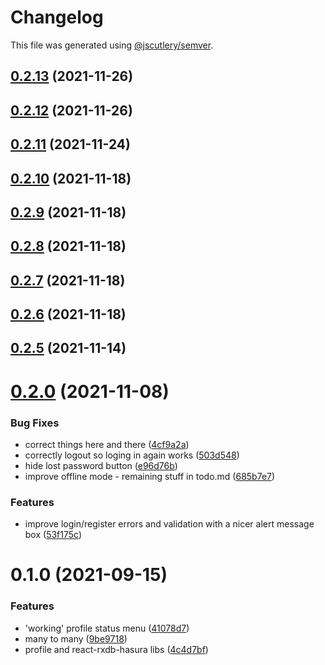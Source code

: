 # Changelog

This file was generated using [@jscutlery/semver](https://github.com/jscutlery/semver).

## [0.2.13](https://github.com/platyplus/platyplus/compare/ui-auth@0.2.12...ui-auth@0.2.13) (2021-11-26)

## [0.2.12](https://github.com/platyplus/platyplus/compare/ui-auth@0.2.11...ui-auth@0.2.12) (2021-11-26)

## [0.2.11](https://github.com/platyplus/platyplus/compare/ui-auth@0.2.10...ui-auth@0.2.11) (2021-11-24)

## [0.2.10](https://github.com/platyplus/platyplus/compare/ui-auth@0.2.9...ui-auth@0.2.10) (2021-11-18)

## [0.2.9](https://github.com/platyplus/platyplus/compare/ui-auth@0.2.8...ui-auth@0.2.9) (2021-11-18)

## [0.2.8](https://github.com/platyplus/platyplus/compare/ui-auth@0.2.7...ui-auth@0.2.8) (2021-11-18)

## [0.2.7](https://github.com/platyplus/platyplus/compare/ui-auth@0.2.6...ui-auth@0.2.7) (2021-11-18)

## [0.2.6](https://github.com/platyplus/platyplus/compare/ui-auth@0.2.5...ui-auth@0.2.6) (2021-11-18)

## [0.2.5](https://github.com/platyplus/platyplus/compare/ui-auth@0.2.4...ui-auth@0.2.5) (2021-11-14)

# [0.2.0](https://github.com/platyplus/platyplus/compare/ui-auth@0.1.0...ui-auth@0.2.0) (2021-11-08)

### Bug Fixes

- correct things here and there ([4cf9a2a](https://github.com/platyplus/platyplus/commit/4cf9a2a6c9f67e4c52b98d81ed94e0705314388c))
- correctly logout so loging in again works ([503d548](https://github.com/platyplus/platyplus/commit/503d548f34821beaaa0c7dbe882368d346c82861))
- hide lost password button ([e96d76b](https://github.com/platyplus/platyplus/commit/e96d76b5d3eb70f37c5d6032efd5e02804d67186))
- improve offline mode - remaining stuff in todo.md ([685b7e7](https://github.com/platyplus/platyplus/commit/685b7e7fd7ecb5b0f1353211ab2186bd2ec0129e))

### Features

- improve login/register errors and validation with a nicer alert message box ([53f175c](https://github.com/platyplus/platyplus/commit/53f175ca3fd64e7ded9d5f7105f8b1843982e9f5))

# 0.1.0 (2021-09-15)

### Features

- 'working' profile status menu ([41078d7](https://github.com/platyplus/platyplus/commit/41078d79e6d770a814d61b688ef236c75dcf0782))
- many to many ([9be9718](https://github.com/platyplus/platyplus/commit/9be971873f36d4e142a6f19eed8a889391dc68ae))
- profile and react-rxdb-hasura libs ([4c4d7bf](https://github.com/platyplus/platyplus/commit/4c4d7bf9656b6d8ed2ef7a1ca4817127365d7caf))
